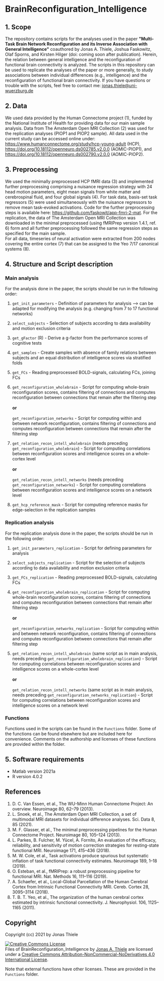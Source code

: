 # BrainReconfiguration_Intelligence

## 1. Scope
The repository contains scripts for the analyses used in the paper **"Multi-Task Brain Network Reconfiguration and its Inverse Association with General Intelligence"** coauthored by Jonas A. Thiele, Joshua Faskowitz, Olaf Sporns, and Kirsten Hilger (doi: coming soon after publication). Herein, the relation between general intelligence and the reconfiguration of functional brain connectivity is analyzed.
The scripts in this repository can be used to replicate the analyses of the paper or more generally, to study associations between individual differences (e.g., intelligence) and the reconfiguration of functional brain connectivity.
If you have questions or trouble with the scripts, feel free to contact me: jonas.thiele@uni-wuerzburg.de
## 2. Data
We used data provided by the Human Connectome project (1), funded by the National Institute of Health for providing data for our main sample analysis. Data from The Amsterdam Open MRI Collection (2) was used for the replication analyses (PIOP1 and PIOP2 sample).
All data used in the current study can be accessed online under: https://www.humanconnectome.org/study/hcp-young-adult (HCP), https://doi.org/10.18112/openneuro.ds002785.v2.0.0 (AOMIC-PIOP1), and https://doi.org/10.18112/openneuro.ds002790.v2.0.0 (AOMIC-PIOP2).
## 3. Preprocessing
We used the minimally preprocessed HCP fMRI data (3) and implemented further preprocessing comprising a nuisance regression strategy with 24 head motion parameters, eight mean signals from white matter and cerebrospinal fluid, and four global signals (4). For task data, basis-set task regressors (5) were used simultaneously with the nuisance regressors to remove mean task-evoked activations.
Code for the further preprocessing steps is available here: https://github.com/faskowit/app-fmri-2-mat.
For the replication, the data of The Amsterdam Open MRI Collection was downloaded in the minimal preprocessed (using fMRIPrep version 1.4.1, ref. 6) form and all further preprocessing followed the same regression steps as specified for the main sample.  
For all data, timeseries of neural activation were extracted from 200 nodes covering the entire cortex (7) that can be assigned to the Yeo 7/17 canonical systems (8).
## 4. Structure and Script description
### Main analysis
For the analysis done in the paper, the scripts should be run in the following order:
1.	`get_init_parameters` - Definition of parameters for analysis --> can be adapted for modifying the analysis (e.g. changing from 7 to 17 functional networks)
  
  
2.	`select_subjects` - Selection of subjects according to data availability and motion exclusion criteria
  
  
3.	`get_gFactor` (R) - Derive a g-factor from the performance scores of cognitive tests
  
  
4.	`get_samples` - Create samples with absence of family relations between subjects and an equal distribution of intelligence scores via stratified folds
 
 
5.	`get_FCs` - Reading preprocessed BOLD-signals, calculating FCs, joining FCs
  
 
6.	`get_reconfiguration_wholebrain` - Script for computing whole-brain reconfiguration scores, contains filtering of connections and computes reconfiguration between connections that remain after the filtering step\
\
**or**\
\
`get_reconfiguration_networks` - Script for computing within and between network reconfiguration, contains filtering of connections and computes reconfiguration between connections that remain after the filtering step


7.	`get_relation_recon_intell_wholebrain` (needs preceding `get_reconfiguration_wholebrain`) - Script for computing correlations between reconfiguration scores and intelligence scores on a whole-cortex level\
\
**or**\
\
`get_relation_recon_intell_networks` (needs preceding `get_reconfiguration_networks`) - Script for computing correlations between reconfiguration scores and intelligence scores on a network level
  
  
8.	 `get_hcp_reference_mask` - Script for computing reference masks for edge-selection in the replication samples
  
### Replication analysis

For the replication analysis done in the paper, the scripts should be run in the following order:

1.	`get_init_parameters_replication` - Script for defining parameters for analysis


2.	`select_subjects_replication`  - Script for the selection of subjects according to data availability and motion exclusion criteria


3.	`get_FCs_replication` - Reading preprocessed BOLD-signals, calculating FCs


4.	`get_reconfiguration_wholebrain_replication` - Script for computing whole-brain reconfiguration scores, contains filtering of connections and computes reconfiguration between connections that remain after filtering step\
\
**or**\
\
`get_reconfiguration_networks_replication` - Script for computing within and between network reconfiguration, contains filtering of connections and computes reconfiguration between connections that remain after filtering step

5.	`get_relation_recon_intell_wholebrain` (same script as in main analysis, needs preceding `get_reconfiguration_wholebrain_replication`) - Script for computing correlations between reconfiguration scores and intelligence scores on a whole-cortex level\
\
**or**\
\
`get_relation_recon_intell_networks` (same script as in main analysis, needs preceding `get_reconfiguration_networks_replication`) - Script for computing correlations between reconfiguration scores and intelligence scores on a network level

### Functions 

Functions used in the scripts can be found in the `Functions` folder. Some of the functions can be found elsewhere but are included here for convenience. Comments on the authorship and licenses of these functions are provided within the folder.

## 5. Software requirements
-	Matlab version 2021a
-	R version 4.0.2

## References
1.	D. C. Van Essen, et al., The WU-Minn Human Connectome Project: An overview. Neuroimage 80, 62–79 (2013).
2.	L. Snoek, et al., The Amsterdam Open MRI Collection, a set of multimodal MRI datasets for individual difference analyses. Sci. Data 8, 85 (2021).
3.	M. F. Glasser, et al., The minimal preprocessing pipelines for the Human Connectome Project. Neuroimage 80, 105–124 (2013).
4.	L. Parkes, B. Fulcher, M. Yücel, A. Fornito, An evaluation of the efficacy, reliability, and sensitivity of motion correction strategies for resting-state functional MRI. Neuroimage 171, 415–436 (2018).
5.	M. W. Cole, et al., Task activations produce spurious but systematic inflation of task functional connectivity estimates. Neuroimage 189, 1–18 (2019).
6.	O. Esteban, et al., fMRIPrep: a robust preprocessing pipeline for functional MRI. Nat. Methods 16, 111–116 (2019).
7.	A. Schaefer, et al., Local-Global Parcellation of the Human Cerebral Cortex from Intrinsic Functional Connectivity MRI. Cereb. Cortex 28, 3095–3114 (2018).
8.  T. B. T. Yeo, et al., The organization of the human cerebral cortex estimated by intrinsic functional connectivity. J. Neurophysiol. 106, 1125–1165 (2011).
## Copyright
Copyright (cc) 2021 by Jonas Thiele


<a rel="license" href="http://creativecommons.org/licenses/by-nc-nd/4.0/"><img alt="Creative Commons License" style="border-width:0" src="https://i.creativecommons.org/l/by-nc-nd/4.0/88x31.png" /></a><br /><span xmlns:dct="http://purl.org/dc/terms/" property="dct:title">Files of BrainReconfiguration_Intelligence</span> by <a xmlns:cc="http://creativecommons.org/ns#" href="https://github.com/jonasAthiele/BrainReconfiguration_Intelligence" property="cc:attributionName" rel="cc:attributionURL">Jonas A. Thiele</a> are licensed under a <a rel="license" href="http://creativecommons.org/licenses/by-nc-nd/4.0/">Creative Commons Attribution-NonCommercial-NoDerivatives 4.0 International License</a>.

Note that external functions have other licenses. These are provided in the `Functions` folder.
